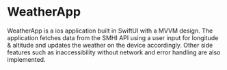 # WeatherApp
WeatherApp is a ios application built in SwiftUI with a MVVM design. The application fetches data from the SMHI API using a user input for longitude & altitude and 
updates the weather on the device accordingly.
Other side features such as inaccessibility without network and error handling are also implemented.
